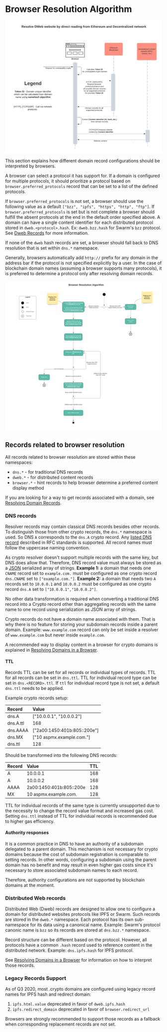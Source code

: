 # Browser Resolution Algorithm

![](../.gitbook/assets/resolve_dweb_website_by_direct_reading_from_ethereum_and_decentralized_network.png)

This section explains how different domain record configurations should be interpreted by browsers.

A browser can select a protocol it has support for. If a domain is configured for multiple protocols, it should prioritize a protocol based on `browser.preferred_protocols` record that can be set to a list of the defined protocols.

If `browser.preferred_protocols` is not set, a browser should use the following value as a default `["bzz", "ipfs", "https", "http", "ftp"]`. If `browser.preferred_protocols` is set but is not complete a browser should fulfill the absent protocols at the end in the default order specified above. A domain can have a single content identifier for each distributed protocol stored in `dweb.<protocol>.hash`. Ex: `dweb.bzz.hash` for Swarm's `bzz` protocol. See [Dweb Records](browser-resolution-algorithm.md#distributed-web-records) for more information.

If none of the `dweb` hash records are set, a browser should fall back to DNS resolution that is set within `dns.*` namespace.

Generally, browsers automatically add `http://` prefix for any domain in the address bar if the protocol is not specified explicitly by a user. In the case of blockchain domain names \(assuming a browser supports many protocols\), it is preferred to determine a protocol only after resolving domain records.

![](../.gitbook/assets/browser_resolution_algorithm.png)

## Records related to browser resolution

All records related to browser resolution are stored within these namespaces:

* `dns.*` - for traditional DNS records
* `dweb.*` - for distributed content records
* `browser.*` - hint records to help browser determine a preferred content display method

If you are looking for a way to get records associated with a domain, see [Resolving Domain Records](../domain-registry-essentials/resolving-domain-records.md).

### DNS records

Resolver records may contain classical DNS records besides other records. To distinguish those from other crypto records, the `dns.*` namespace is used. So DNS `A` corresponds to the `dns.A` crypto record. Any [listed DNS record](https://en.wikipedia.org/wiki/List_of_DNS_record_types) described in RFC standards is supported. All record names must follow the uppercase naming convention.

As crypto resolver doesn't support multiple records with the same key, but DNS does allow that. Therefore, DNS record value must always be stored as a [JSON](http://json.org/) serialized array of strings. **Example 1:** a domain that needs one `CNAME` record set to `example.com.` must be configured as one crypto record `dns.CNAME` set to `["example.com."]`. **Example 2:** a domain that needs two `A` records set to `10.0.0.1` and `10.0.0.2` must be configured as one crypto record `dns.A` set to `["10.0.0.1","10.0.0.2"]`.

No other data transformation is required when converting a traditional DNS record into a Crypto record other than aggregating records with the same name to one record using serialization as JSON array of strings.

Crypto records do not have a domain name associated with them. That is why there is no feature for storing your subdomain records inside a parent domain. Example: `www.example.com` record can only be set inside a resolver of `www.example.com` but never inside `example.com`.

A recommended way to display content in a browser for crypto domains is explained in [Resolving Domains in a Browser](resolving-domains-in-a-browser.md).

#### **TTL**

Records TTL can be set for all records or individual types of records. TTL for all records can be set in `dns.ttl`. TTL for individual record type can be set in `dns.<RECORD>.ttl`. If `ttl` for individual record type is not set, a default `dns.ttl` needs to be applied.

Example crypto records setup:

| Record | Value |
| :--- | :--- |
| dns.A | \["10.0.0.1", "10.0.0.2"\] |
| dns.A.ttl | 168 |
| dns.AAAA | \["2a00:1450:401b:805::200e"\] |
| dns.MX | \["10 aspmx.example.com."\] |
| dns.ttl | 128 |

Should be transformed into the following DNS records:

| Record | Value | TTL |
| :--- | :--- | :--- |
| A | 10.0.0.1 | 168 |
| A | 10.0.0.2 | 168 |
| AAAA | 2a00:1450:401b:805::200e | 128 |
| MX | 10 aspmx.example.com. | 128 |

TTL for individual records of the same type is currently unsupported due to the necessity to change the record value format and increased gas cost. Setting `dns.ttl` instead of TTL for individual records is recommended due to higher gas efficiency.

#### **Authority responses**

It is a common practice in DNS to have an authority of a subdomain delegated to a parent domain. This mechanism is not necessary for crypto domains because the cost of subdomain registration is comparable to setting records. In other words, configuring a subdomain using the parent domain has no benefit and may result in even higher gas costs since it's necessary to store associated subdomain names to each record.

Therefore, authority configurations are not supported by blockchain domains at the moment.

### Distributed Web records

Distributed Web \(Dweb\) records are designed to allow one to configure a domain for distributed websites protocols like IPFS or Swarm. Such records are stored in the `dweb.*` namespace. Each protocol has its own sub-namespace for its data using a canonical name. Example: Swarm's protocol canonic name is `bzz` so its records are stored at `dns.bzz.*` namespace.

Record structure can be different based on the protocol. However, all protocols have a common `.hash` record used to reference content in the distributed network. Example: `dns.ipfs.hash` for IPFS protocol.

See [Resolving Domains in a Browser](resolving-domains-in-a-browser.md) for information on how to interpret those records.

### Legacy Records Support

As of Q3 2020, most .crypto domains are configured using legacy record names for IPFS hash and redirect domain:

1. `ipfs.html.value` deprecated in favor of `dweb.ipfs.hash`
2. `ipfs.redirect_domain` deprecated in favor of `browser.redirect_url`

Browsers are strongly recommended to support those records as a fallback when corresponding replacement records are not set.

